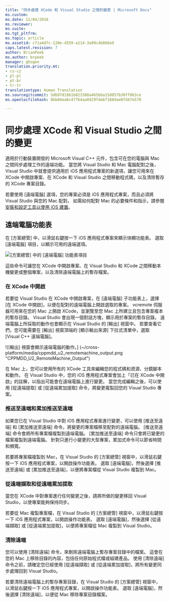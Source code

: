 ```yaml
---
title: "同步處理 XCode 和 Visual Studio 之間的變更 | Microsoft Docs"
ms.custom: 
ms.date: 11/04/2016
ms.reviewer: 
ms.suite: 
ms.tgt_pltfrm: 
ms.topic: article
ms.assetid: c71a4d7c-120e-4559-a114-3a99c4b860a9
caps.latest.revision: 7
author: BrianPeek
ms.author: brpeek
manager: ghogen
translation.priority.mt:
- cs-cz
- pl-pl
- pt-br
- tr-tr
translationtype: Human Translation
ms.sourcegitcommit: 5db97d19b1b823388a465bba15d057b30ff0b3ce
ms.openlocfilehash: 0bb84ea6c47764aa0429fdebf160dae0fd47e570

---
```

# <a name="sync-changes-between-xcode-and-visual-studio"></a>同步處理 XCode 和 Visual Studio 之間的變更
適用於行動裝置開發的 Microsoft Visual C++ 元件，包含可在您的電腦與 Mac 之間同步處理工作的遠端功能。 當您將 Visual Studio 和 Mac 電腦配對之後，Visual Studio 中就會提供適用於 iOS 應用程式專案的新選項，讓您可用來在 XCode 中開啟專案、在 XCode 和 Visual Studio 之間移動程式碼，以及清除暫存的 XCode 專案目錄。  
  
 若要使用 [遠端電腦] 選項，您的專案必須是 iOS 應用程式專案，而且必須將 Visual Studio 與您的 Mac 配對。 如需如何配對 Mac 的必要條件和指示，請參閱[安裝和設定工具以使用 iOS 建置](../cross-platform/install-and-configure-tools-to-build-using-ios.md)。  
  
## <a name="the-remote-machine-menu"></a>遠端電腦功能表  
 在 [方案總管] 中，以滑鼠右鍵按一下 iOS 應用程式專案來顯示快顯功能表。 選取 [遠端電腦] 項目，以顯示可用的遠端選項。  
  
 ![[方案總管] 中的 [遠端電腦] 功能表項目](../cross-platform/media/cppmdd_u2_remotemachine_menu.jpg "CPPMDD_U2_RemoteMachine_Menu")  
  
 這些命令可讓您在 XCode 中開啟專案、在 Visual Studio 和 XCode 之間移動本機變更或整個專案，以及清除遠端電腦上的暫存檔案。  
  
### <a name="open-in-xcode"></a>在 XCode 中開啟  
 若要從 Visual Studio 在 XCode 中開啟專案，在 [遠端電腦] 子功能表上，選擇 [在 XCode 中開啟]，以便在配對的遠端電腦上開啟選取的專案。 vcremote 伺服器可用來在您的 Mac 上開啟 XCode，並瀏覽至您 Mac 上所建立且包含專案複本的暫存目錄。 Visual Studio 會出現一個對話方塊，顯示用於專案的暫存目錄。 遠端電腦上所採取的動作也會顯示在 Visual Studio 的 [輸出] 視窗中。 若要查看它們，您可能需要在 [輸出] 視窗頂端的 [顯示輸出來源] 下拉式清單中，選取 [Visual C++ 遠端電腦]。  
  
 ![[輸出] 視窗會顯示遠端電腦的動作。] (~/cross-platform/media/cppmdd_u2_remotemachine_output.png "CPPMDD_U2_RemoteMachine_Output")  
  
 在 Mac 上，您可以使用所有的 XCode 工具來編輯您的程式碼和資源、分鏡腳本和動作。 在 Visual Studio 中，您的 iOS 應用程式專案會加上「已在 XCode 中開啟」的註解，以指出可能會在遠端電腦上進行變更。 當您完成編輯之後，可以使用 [從遠端提取] 或 [從遠端累加提取] 命令，將變更複製回您的 Visual Studio 專案。  
  
### <a name="push-to-remote-and-incremental-push-to-remote"></a>推送至遠端和累加推送至遠端  
 如果您已在 Visual Studio 中對 iOS 應用程式專案進行變更，可以使用 [推送至遠端] 和 [累加推送至遠端] 命令，將變更的專案檔移至配對的遠端電腦。 [推送至遠端] 命令會將所有專案檔複製到遠端電腦。 [累加推送至遠端] 命令只會將已變更的檔案複製到遠端電腦。 針對只進行小變更的大型專案，累加式命令可以節省時間和頻寬。  
  
 若要將專案檔複製到 Mac，在 Visual Studio 的 [方案總管] 視窗中，以滑鼠右鍵按一下 iOS 應用程式專案，以開啟操作功能表。 選取 [遠端電腦]，然後選擇 [推送至遠端] 或 [累加推送至遠端]，以便將專案檔從 Visual Studio 複製到 Mac。  
  
### <a name="pull-from-remote-and-incremental-pull-from-remote"></a>從遠端擷取和從遠端累加提取  
 當您在 XCode 中對專案進行任何變更之後，請將所做的變更移回 Visual Studio，以使專案能夠保持同步。  
  
 若要從 Mac 複製專案檔，在 Visual Studio 的 [方案總管] 視窗中，以滑鼠右鍵按一下 iOS 應用程式專案，以開啟操作功能表。 選取 [遠端電腦]，然後選擇 [從遠端擷取] 或 [從遠端累加提取]，以便將專案檔從 Mac 複製到 Visual Studio。  
  
### <a name="clean-remote"></a>清除遠端  
 您可以使用 [清除遠端] 命令，來刪除遠端電腦上暫存專案目錄中的檔案。 這會在您的 Mac 上移除目錄的內容，包括任何原始程式檔或組建產品。 使用 [清除遠端] 命令之前，請確定您已經使用 [從遠端擷取] 或 [從遠端累加提取]，將所有變更同步處理回到 Visual Studio。  
  
 若要清除遠端電腦上的暫存專案目錄，在 Visual Studio 的 [方案總管] 視窗中，以滑鼠右鍵按一下 iOS 應用程式專案，以開啟操作功能表。 選取 [遠端電腦]，然後選擇 [清除遠端]，以便從 Mac 移除專案目錄檔案。


<!--HONumber=Feb17_HO4-->


